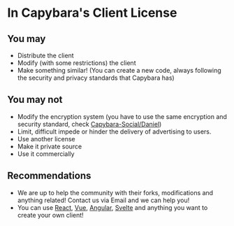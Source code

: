 # In Capybara's Client License

## You may

- Distribute the client
- Modify (with some restrictions) the client
- Make something similar! (You can create a new code, always following the security and privacy standards that Capybara has)

## You may not

- Modify the encryption system (you have to use the same encryption and security standard, check [Capybara-Social/Daniel](https://github.com/Capybara-Social/daniel))
- Limit, difficult impede or hinder the delivery of advertising to users.
- Use another license
- Make it private source
- Use it commercially


## Recommendations

- We are up to help the community with their forks, modifications and anything related! Contact us via Email and we can help you!
- You can use [React](https://github.com/facebook/react), [Vue](https://github.com/vuejs/core), [Angular](https://github.com/angular/angular), [Svelte](https://github.com/sveltejs/svelte) and anything you want to create your own client!


